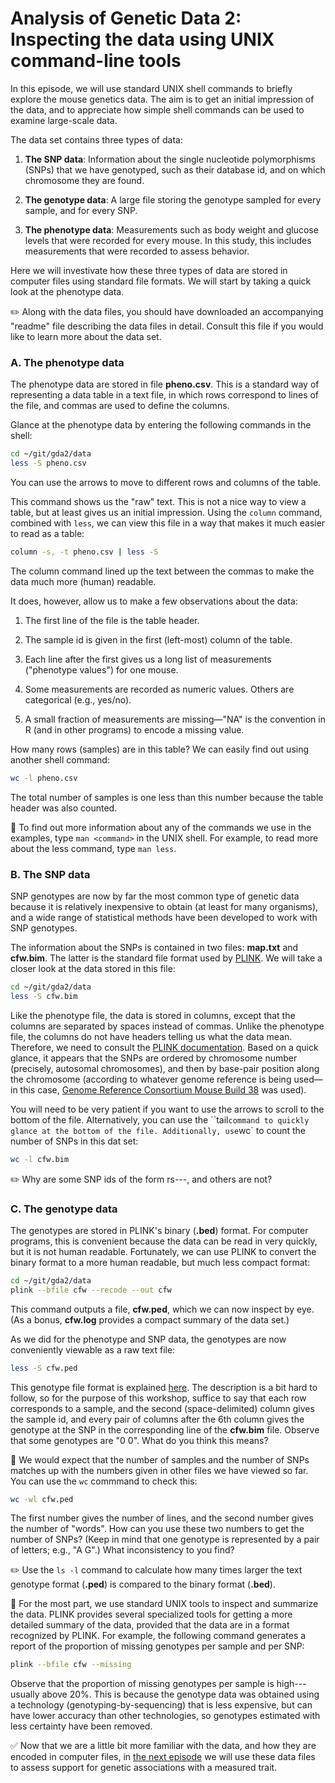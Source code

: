 # Analysis of Genetic Data 2:<br>Inspecting the data using UNIX command-line tools

In this episode, we will use standard UNIX shell commands to briefly
explore the mouse genetics data. The aim is to get an initial
impression of the data, and to appreciate how simple shell commands
can be used to examine large-scale data.

The data set contains three types of data:

1. **The SNP data**: Information about the single nucleotide
polymorphisms (SNPs) that we have genotyped, such as their database
id, and on which chromosome they are found.

2. **The genotype data**: A large file storing the genotype sampled
for every sample, and for every SNP.

3. **The phenotype data**: Measurements such as body weight and
glucose levels that were recorded for every mouse. In this study, this
includes measurements that were recorded to assess behavior.

Here we will investivate how these three types of data are stored in
computer files using standard file formats. We will start by taking a
quick look at the phenotype data.

:pencil2: Along with the data files, you should have downloaded an
accompanying "readme" file describing the data files in detail.
Consult this file if you would like to learn more about the
data set.

### A. The phenotype data

The phenotype data are stored in file **pheno.csv**. This is a
standard way of representing a data table in a text file, in which
rows correspond to lines of the file, and commas are used to define
the columns.

Glance at the phenotype data by entering the following commands in the
shell:

```bash
cd ~/git/gda2/data
less -S pheno.csv
```

You can use the arrows to move to different rows and columns of the
table.

This command shows us the "raw" text. This is not a nice way to view a
table, but at least gives us an initial impression. Using the `column`
command, combined with `less`, we can view this file in a way that
makes it much easier to read as a table:

```bash
column -s, -t pheno.csv | less -S
```

The column command lined up the text between the commas to make the
data much more (human) readable.

It does, however, allow us to make a few observations about the
data:

1. The first line of the file is the table header.

2. The sample id is given in the first (left-most) column of the table.

3. Each line after the first gives us a long list of measurements
("phenotype values") for one mouse.

4. Some measurements are recorded as numeric values. Others are
categorical (e.g., yes/no).

5. A small fraction of measurements are missing—"NA" is the
convention in R (and in other programs) to encode a missing value.

How many rows (samples) are in this table? We can easily find out
using another shell command:

```bash
wc -l pheno.csv
```

The total number of samples is one less than this number because the
table header was also counted.

:pushpin: To find out more information about any of the commands we
use in the examples, type `man <command>` in the UNIX shell. For
example, to read more about the less command, type `man less`.

### B. The SNP data

SNP genotypes are now by far the most common type of genetic data
because it is relatively inexpensive to obtain (at least for many
organisms), and a wide range of statistical methods have been
developed to work with SNP genotypes.

The information about the SNPs is contained in two files: **map.txt**
and **cfw.bim**. The latter is the standard file format used by
[PLINK](http://www.cog-genomics.org/plink2). We will take a closer
look at the data stored in this file:

```bash
cd ~/git/gda2/data
less -S cfw.bim
```

Like the phenotype file, the data is stored in columns, except that
the columns are separated by spaces instead of commas. Unlike the
phenotype file, the columns do not have headers telling us what the
data mean. Therefore, we need to consult the
[PLINK documentation](http://www.cog-genomics.org/plink2/formats#bim).
Based on a quick glance, it appears that the SNPs are ordered by
chromosome number (precisely, autosomal chromosomes), and then by
base-pair position along the chromosome (according to whatever genome
reference is being used—in this case,
[Genome Reference Consortium Mouse Build 38](http://www.ncbi.nlm.nih.gov/assembly/327618)
was used).

You will need to be very patient if you want to use the arrows to
scroll to the bottom of the file. Alternatively, you can use the
``tail` command to quickly glance at the bottom of the file.
Additionally, use `wc` to count the number of SNPs in this dat set:

```bash
wc -l cfw.bim
```

:pencil2: Why are some SNP ids of the form rs---, and others are not?

### C. The genotype data

The genotypes are stored in PLINK's binary (**.bed**) format. For
computer programs, this is convenient because the data can be read in
very quickly, but it is not human readable. Fortunately, we can use
PLINK to convert the binary format to a more human readable, but much
less compact format:

```bash
cd ~/git/gda2/data
plink --bfile cfw --recode --out cfw
```

This command outputs a file, **cfw.ped**, which we can now inspect by
eye. (As a bonus, **cfw.log** provides a compact summary of the data
set.)

As we did for the phenotype and SNP data, the genotypes are now
conveniently viewable as a raw text file:

```bash
less -S cfw.ped
```

This genotype file format is explained
[here](http://www.cog-genomics.org/plink2/formats#ped). The
description is a bit hard to follow, so for the purpose of this
workshop, suffice to say that each row corresponds to a sample, and
the second (space-delimited) column gives the sample id, and every
pair of columns after the 6th column gives the genotype at the SNP in
the corresponding line of the **cfw.bim** file. Observe that some
genotypes are "0 0". What do you think this means?

:ledger: We would expect that the number of samples and the number of
SNPs matches up with the numbers given in other files we have viewed
so far. You can use the `wc` commmand to check this:

```bash
wc -wl cfw.ped 
```

The first number gives the number of lines, and the second number
gives the number of "words". How can you use these two numbers to get
the number of SNPs? (Keep in mind that one genotype is represented by
a pair of letters; e.g., "A G".) What inconsistency to you find?

:pencil2: Use the `ls -l` command to calculate how many times larger
the text genotype format (**.ped**) is compared to the binary format
(**.bed**).

:orange_book: For the most part, we use standard UNIX tools to inspect
and summarize the data. PLINK provides several specialized tools for
getting a more detailed summary of the data, provided that the data
are in a format recognized by PLINK. For example, the following
command generates a report of the proportion of missing genotypes per
sample and per SNP:

```bash
plink --bfile cfw --missing
```

Observe that the proportion of missing genotypes per sample is
high---usually above 20%. This is because the genotype data was
obtained using a technology (genotyping-by-sequencing) that is less
expensive, but can have lower accuracy than other technologies, so
genotypes estimated with less certainty have been removed.

:white_check_mark: Now that we are a little bit more familiar with the
data, and how they are encoded in computer files, in
[the next episode](03-map-testis.md) we will use these data files to
assess support for genetic associations with a measured trait.
